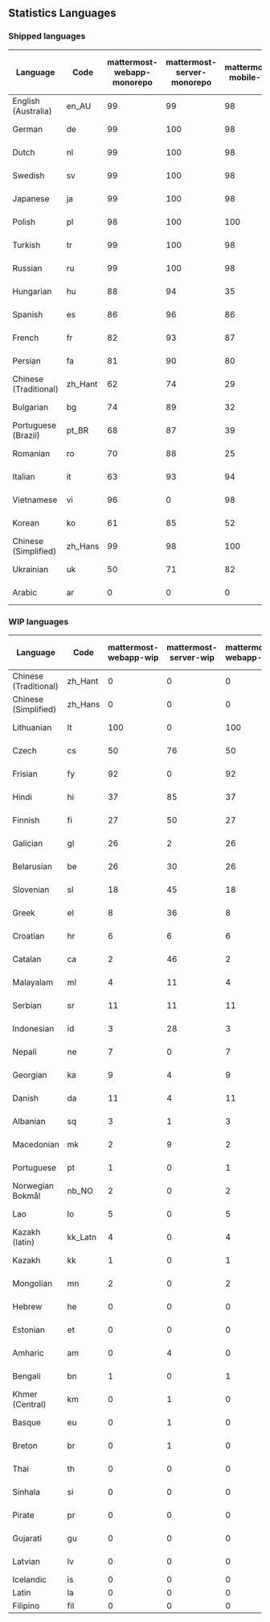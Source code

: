 ## Statistics Languages ##
###  Shipped languages  ###
|Language|Code|mattermost-webapp-monorepo|mattermost-server-monorepo|mattermost-mobile-v2|mattermost-desktop|mattermost-boards-webapp-monorepo|mattermost-playbooks-webapp-monorepo|calls-webapp|Total|Last Modified|
|---|---|---|---|---|---|---|---|---|---|---|
|English (Australia)|en_AU| 99| 99| 98| 100| 0| 0| 0| 99|2023-07-26T13:00:22.621396Z|
|German|de| 99| 100| 98| 100| 0| 0| 98| 99|2023-07-26T13:00:21.594094Z|
|Dutch|nl| 99| 100| 98| 100| 0| 0| 98| 99|2023-07-26T13:00:31.973488Z|
|Swedish|sv| 99| 100| 98| 100| 0| 0| 0| 99|2023-07-26T13:00:37.606303Z|
|Japanese|ja| 99| 100| 98| 100| 0| 0| 98| 99|2023-07-29T06:17:28.297668Z|
|Polish|pl| 98| 100| 100| 100| 0| 0| 100| 99|2023-07-28T05:34:09.681835Z|
|Turkish|tr| 99| 100| 98| 100| 0| 0| 98| 98|2023-07-26T13:00:38.882830Z|
|Russian|ru| 99| 100| 98| 100| 0| 0| 72| 97|2023-07-26T13:00:36.674756Z|
|Hungarian|hu| 88| 94| 35| 94| 0| 0| 0| 87|2023-06-16T11:33:31.887278Z|
|Spanish|es| 86| 96| 86| 93| 0| 0| 28| 84|2023-07-26T13:00:23.892488Z|
|French|fr| 82| 93| 87| 91| 0| 0| 57| 83|2023-07-26T13:00:26.260695Z|
|Persian|fa| 81| 90| 80| 94| 0| 0| 0| 80|2023-07-26T13:00:24.981947Z|
|Chinese (Traditional)|zh_Hant| 62| 74| 29| 100| 0| 0| 3| 74|2023-07-21T03:08:12.127750Z|
|Bulgarian|bg| 74| 89| 32| 0| 0| 0| 0| 74|2023-06-16T11:32:35.843428Z|
|Portuguese (Brazil)|pt_BR| 68| 87| 39| 47| 0| 0| 70| 72|2023-07-15T17:30:43.310932Z|
|Romanian|ro| 70| 88| 25| 0| 0| 0| 0| 70|2023-06-16T11:34:56.639971Z|
|Italian|it| 63| 93| 94| 22| 0| 0| 24| 70|2023-07-26T13:00:28.620374Z|
|Vietnamese|vi| 96| 0| 98| 89| 0| 0| 100| 67|2023-07-28T01:57:42.714043Z|
|Korean|ko| 61| 85| 52| 100| 0| 0| 2| 66|2023-06-22T06:19:14.002906Z|
|Chinese (Simplified)|zh_Hans| 99| 98| 100| 100| 0| 0| 98| 64|2023-07-27T02:46:58.062246Z|
|Ukrainian|uk| 50| 71| 82| 76| 0| 0| 0| 58|2023-07-18T09:21:22.497716Z|
|Arabic|ar| 0| 0| 0| 43| 0| 0| 0| 3|2023-07-10T13:08:48.325143Z|
###  WIP languages  ###
|Language|Code|mattermost-webapp-wip|mattermost-server-wip|mattermost-webapp-wip|mattermost-desktop-wip|Total|Last Modified|
|---|---|---|---|---|---|---|--|
|Chinese (Traditional)|zh_Hant| 0| 0| 0| 0| 74|2023-07-21T03:08:12.127750Z|
|Chinese (Simplified)|zh_Hans| 0| 0| 0| 3| 64|2023-07-27T02:46:58.062246Z|
|Lithuanian|lt| 100| 0| 100| 100| 44|2023-04-20T18:20:36.422339Z|
|Czech|cs| 50| 76| 50| 100| 39|2023-07-12T08:33:40.574342Z|
|Frisian|fy| 92| 0| 92| 0| 38|2023-03-30T14:04:28.368728Z|
|Hindi|hi| 37| 85| 37| 0| 30|2023-06-25T16:00:48.875553Z|
|Finnish|fi| 27| 50| 27| 0| 21|2023-03-30T14:04:14.936366Z|
|Galician|gl| 26| 2| 26| 0| 21|2023-02-16T10:53:47.791156Z|
|Belarusian|be| 26| 30| 26| 9| 17|2023-03-30T14:03:09.873427Z|
|Slovenian|sl| 18| 45| 18| 0| 15|2023-03-30T14:07:12.677627Z|
|Greek|el| 8| 36| 8| 0| 13|2023-03-30T14:03:55.229463Z|
|Croatian|hr| 6| 6| 6| 10| 12|2023-05-29T14:34:22.388149Z|
|Catalan|ca| 2| 46| 2| 0| 9|2023-02-22T22:19:51.633986Z|
|Malayalam|ml| 4| 11| 4| 0| 8|2023-07-08T15:38:50.105911Z|
|Serbian|sr| 11| 11| 11| 100| 8|2023-03-30T14:07:25.635161Z|
|Indonesian|id| 3| 28| 3| 0| 7|2023-01-20T12:30:26.132977Z|
|Nepali|ne| 7| 0| 7| 0| 7|2023-03-30T14:06:47.028356Z|
|Georgian|ka| 9| 4| 9| 0| 5|2023-06-23T10:19:49.433102Z|
|Danish|da| 11| 4| 11| 0| 5|2023-02-28T08:17:12.460986Z|
|Albanian|sq| 3| 1| 3| 0| 5|2023-03-30T14:07:18.996586Z|
|Macedonian|mk| 2| 9| 2| 29| 3|2023-05-05T04:29:07.020368Z|
|Portuguese|pt| 1| 0| 1| 100| 3|2023-05-09T17:58:16.911770Z|
|Norwegian Bokmål|nb_NO| 2| 0| 2| 0| 2|2023-03-30T09:46:13.174135Z|
|Lao|lo| 5| 0| 5| 0| 2|2023-01-28T03:29:57.636840Z|
|Kazakh (latin)|kk_Latn| 4| 0| 4| 0| 1|2023-01-09T16:04:40.142668Z|
|Kazakh|kk| 1| 0| 1| 0| 1|2023-01-20T12:30:28.434837Z|
|Mongolian|mn| 2| 0| 2| 0| 1|2023-02-16T02:00:14.011643Z|
|Hebrew|he| 0| 0| 0| 0| 1|2023-01-20T12:30:24.610278Z|
|Estonian|et| 0| 0| 0| 0| 1|2022-06-16T11:17:55.844464Z|
|Amharic|am| 0| 4| 0| 0| 0|2020-07-04T19:22:35.416407Z|
|Bengali|bn| 1| 0| 1| 0| 0|2022-06-18T00:07:36.707192Z|
|Khmer (Central)|km| 0| 1| 0| 0| 0|2022-05-06T14:27:58.323957Z|
|Basque|eu| 0| 1| 0| 0| 0|2021-06-22T14:46:44.626603Z|
|Breton|br| 0| 1| 0| 0| 0|2022-10-20T14:33:30.929526Z|
|Thai|th| 0| 0| 0| 7| 0|2023-07-02T14:03:38.691977Z|
|Sinhala|si| 0| 0| 0| 0| 0|2022-10-24T11:26:43.423982Z|
|Pirate|pr| 0| 0| 0| 0| 0|2022-06-28T08:46:29.046651Z|
|Gujarati|gu| 0| 0| 0| 0| 0|2021-09-27T12:12:04.194601Z|
|Latvian|lv| 0| 0| 0| 0| 0|2022-12-17T23:24:22.390841Z|
|Icelandic|is| 0| 0| 0| 0| 0||
|Latin|la| 0| 0| 0| 0| 0||
|Filipino|fil| 0| 0| 0| 0| 0||
